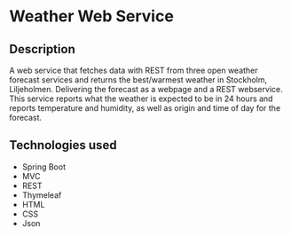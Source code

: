 # Weather Web Service

## Description

A web service that fetches data with REST from three open weather forecast services and returns the best/warmest weather in Stockholm, Liljeholmen. Delivering the forecast as a webpage and a REST webservice. This service reports what the weather is expected to be in 24 hours and reports temperature and humidity, as well as origin and time of day for the forecast.

## Technologies used

- Spring Boot
- MVC
- REST
- Thymeleaf
- HTML
- CSS
- Json
